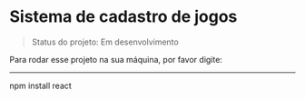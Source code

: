 <h1>Sistema de cadastro de jogos</h1>

>Status do projeto: Em desenvolvimento

Para rodar esse projeto na sua máquina, por favor digite:
*******

npm install react
